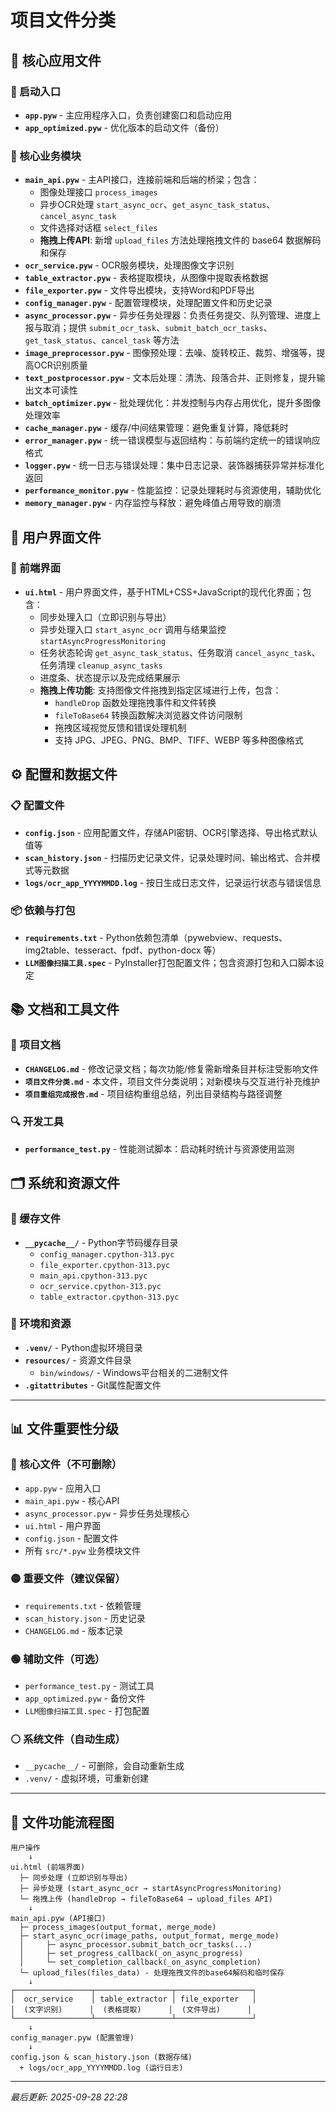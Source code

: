 # 项目文件分类

## 📁 核心应用文件

### 🚀 启动入口
- **`app.pyw`** - 主应用程序入口，负责创建窗口和启动应用
- **`app_optimized.pyw`** - 优化版本的启动文件（备份）

### 🔧 核心业务模块
- **`main_api.pyw`** - 主API接口，连接前端和后端的桥梁；包含：
  - 图像处理接口 `process_images`
  - 异步OCR处理 `start_async_ocr`、`get_async_task_status`、`cancel_async_task`
  - 文件选择对话框 `select_files`
  - **拖拽上传API**: 新增 `upload_files` 方法处理拖拽文件的 base64 数据解码和保存
- **`ocr_service.pyw`** - OCR服务模块，处理图像文字识别
- **`table_extractor.pyw`** - 表格提取模块，从图像中提取表格数据
- **`file_exporter.pyw`** - 文件导出模块，支持Word和PDF导出
- **`config_manager.pyw`** - 配置管理模块，处理配置文件和历史记录
- **`async_processor.pyw`** - 异步任务处理器：负责任务提交、队列管理、进度上报与取消；提供 `submit_ocr_task`、`submit_batch_ocr_tasks`、`get_task_status`、`cancel_task` 等方法
- **`image_preprocessor.pyw`** - 图像预处理：去噪、旋转校正、裁剪、增强等，提高OCR识别质量
- **`text_postprocessor.pyw`** - 文本后处理：清洗、段落合并、正则修复，提升输出文本可读性
- **`batch_optimizer.pyw`** - 批处理优化：并发控制与内存占用优化，提升多图像处理效率
- **`cache_manager.pyw`** - 缓存/中间结果管理：避免重复计算，降低耗时
- **`error_manager.pyw`** - 统一错误模型与返回结构：与前端约定统一的错误响应格式
- **`logger.pyw`** - 统一日志与错误处理：集中日志记录、装饰器捕获异常并标准化返回
- **`performance_monitor.pyw`** - 性能监控：记录处理耗时与资源使用，辅助优化
- **`memory_manager.pyw`** - 内存监控与释放：避免峰值占用导致的崩溃

## 🎨 用户界面文件

### 📱 前端界面
- **`ui.html`** - 用户界面文件，基于HTML+CSS+JavaScript的现代化界面；包含：
  - 同步处理入口（立即识别与导出）
  - 异步处理入口 `start_async_ocr` 调用与结果监控 `startAsyncProgressMonitoring`
  - 任务状态轮询 `get_async_task_status`、任务取消 `cancel_async_task`、任务清理 `cleanup_async_tasks`
  - 进度条、状态提示以及完成结果展示
  - **拖拽上传功能**: 支持图像文件拖拽到指定区域进行上传，包含：
    - `handleDrop` 函数处理拖拽事件和文件转换
    - `fileToBase64` 转换函数解决浏览器文件访问限制
    - 拖拽区域视觉反馈和错误处理机制
    - 支持 JPG、JPEG、PNG、BMP、TIFF、WEBP 等多种图像格式

## ⚙️ 配置和数据文件

### 📋 配置文件
- **`config.json`** - 应用配置文件，存储API密钥、OCR引擎选择、导出格式默认值等
- **`scan_history.json`** - 扫描历史记录文件，记录处理时间、输出格式、合并模式等元数据
- **`logs/ocr_app_YYYYMMDD.log`** - 按日生成日志文件，记录运行状态与错误信息

### 📦 依赖与打包
- **`requirements.txt`** - Python依赖包清单（pywebview、requests、img2table、tesseract、fpdf、python-docx 等）
- **`LLM图像扫描工具.spec`** - PyInstaller打包配置文件；包含资源打包和入口脚本设定

## 📚 文档和工具文件

### 📖 项目文档
- **`CHANGELOG.md`** - 修改记录文档；每次功能/修复需新增条目并标注受影响文件
- **`项目文件分类.md`** - 本文件，项目文件分类说明；对新模块与交互进行补充维护
- **`项目重组完成报告.md`** - 项目结构重组总结，列出目录结构与路径调整

### 🔍 开发工具
- **`performance_test.py`** - 性能测试脚本：启动耗时统计与资源使用监测

## 🗂️ 系统和资源文件

### 💾 缓存文件
- **`__pycache__/`** - Python字节码缓存目录
  - `config_manager.cpython-313.pyc`
  - `file_exporter.cpython-313.pyc`
  - `main_api.cpython-313.pyc`
  - `ocr_service.cpython-313.pyc`
  - `table_extractor.cpython-313.pyc`

### 🔧 环境和资源
- **`.venv/`** - Python虚拟环境目录
- **`resources/`** - 资源文件目录
  - `bin/windows/` - Windows平台相关的二进制文件
- **`.gitattributes`** - Git属性配置文件

---

## 📊 文件重要性分级

### 🔴 核心文件（不可删除）
- `app.pyw` - 应用入口
- `main_api.pyw` - 核心API
- `async_processor.pyw` - 异步任务处理核心
- `ui.html` - 用户界面
- `config.json` - 配置文件
- 所有 `src/*.pyw` 业务模块文件

### 🟡 重要文件（建议保留）
- `requirements.txt` - 依赖管理
- `scan_history.json` - 历史记录
- `CHANGELOG.md` - 版本记录

### 🟢 辅助文件（可选）
- `performance_test.py` - 测试工具
- `app_optimized.pyw` - 备份文件
- `LLM图像扫描工具.spec` - 打包配置

### ⚪ 系统文件（自动生成）
- `__pycache__/` - 可删除，会自动重新生成
- `.venv/` - 虚拟环境，可重新创建

---

## 🎯 文件功能流程图

```
用户操作
    ↓
ui.html (前端界面)
  ├─ 同步处理 (立即识别与导出)
  ├─ 异步处理 (start_async_ocr → startAsyncProgressMonitoring)
  └─ 拖拽上传 (handleDrop → fileToBase64 → upload_files API)
    ↓
main_api.pyw (API接口)
  ├─ process_images(output_format, merge_mode)
  ├─ start_async_ocr(image_paths, output_format, merge_mode)
  │     ├─ async_processor.submit_batch_ocr_tasks(...)
  │     ├─ set_progress_callback(_on_async_progress)
  │     └─ set_completion_callback(_on_async_completion)
  └─ upload_files(files_data) - 处理拖拽文件的base64解码和临时保存
    ↓
┌─────────────────┬─────────────────┬─────────────────┐
│  ocr_service    │ table_extractor │ file_exporter   │
│  (文字识别)      │  (表格提取)      │  (文件导出)      │
└─────────────────┴─────────────────┴─────────────────┘
    ↓
config_manager.pyw (配置管理)
    ↓
config.json & scan_history.json (数据存储)
  + logs/ocr_app_YYYYMMDD.log (运行日志)
```

---

*最后更新: 2025-09-28 22:28*